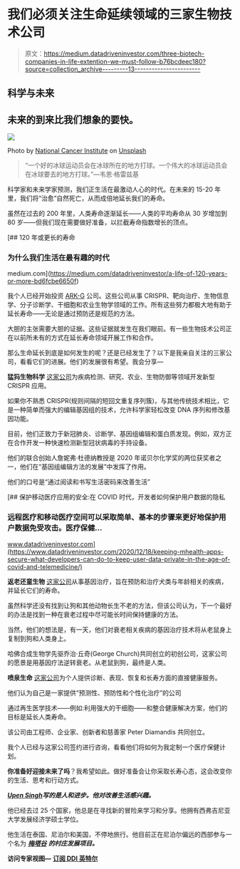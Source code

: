 # 我们必须关注生命延续领域的三家生物技术公司

> 原文：<https://medium.datadriveninvestor.com/three-biotech-companies-in-life-extention-we-must-follow-b76bcdeec180?source=collection_archive---------13----------------------->

## 科学与未来

## 未来的到来比我们想象的要快。

![](img/5fcf068fb272d7967cda9b1bc9d3fd45.png)

Photo by [National Cancer Institute](https://unsplash.com/@nci?utm_source=medium&utm_medium=referral) on [Unsplash](https://unsplash.com?utm_source=medium&utm_medium=referral)

> “一个好的冰球运动员会在冰球所在的地方打球。一个伟大的冰球运动员会在冰球要去的地方打球。”—韦恩·格雷兹基

科学家和未来学家预测，我们正生活在最激动人心的时代。在未来的 15-20 年里，我们将“治愈”自然死亡，从而成倍地延长我们的寿命。

虽然在过去的 200 年里，人类寿命逐渐延长——人类的平均寿命从 30 岁增加到 80 岁——但我们现在需要做好准备，以拦截寿命指数增长的顶点。

[](https://medium.com/datadriveninvestor/a-life-of-120-years-or-more-bd6fcbe6650f) [## 120 年或更长的寿命

### 为什么我们生活在最有趣的时代

medium.com](https://medium.com/datadriveninvestor/a-life-of-120-years-or-more-bd6fcbe6650f) 

我个人已经开始投资 [ARK-G](https://ark-funds.com/arkg) 公司。这些公司从事 CRISPR、靶向治疗、生物信息学、分子诊断学、干细胞和农业生物学领域的工作。所有这些努力都极大地有助于延长寿命——无论是通过预防还是规范的方法。

大胆的主张需要大胆的证据。这些证据就发生在我们眼前。有一些生物技术公司正在以前所未有的方式在延长寿命领域开展工作和合作。

那么生命延长到底是如何发生的呢？还是已经发生了？以下是我亲自关注的三家公司，看看它们的进展。他们的发展很有希望。我会分享—

**猛犸生物科学** [这家公司](https://mammoth.bio/)为疾病检测、研究、农业、生物防御等领域开发新型 CRISPR 应用。

如果你不熟悉 CRISPR(规则间隔的短回文重复序列簇)，与其他传统技术相比，它是一种简单而强大的编辑基因组的技术，允许科学家轻松改变 DNA 序列和修改基因功能。

目前，他们正致力于新冠肺炎、诊断学、基因组编辑和蛋白质发现。例如，双方正在合作开发一种快速检测新型冠状病毒的手持设备。

他们的联合创始人詹妮弗·杜德纳教授是 2020 年诺贝尔化学奖的两位获奖者之一，他们在“基因组编辑方法的发展”中发挥了作用。

他们的口号是“通过阅读和书写生活密码来改善生活”

[](https://www.datadriveninvestor.com/2020/12/18/keeping-mhealth-apps-secure-what-developers-can-do-to-keep-user-data-private-in-the-age-of-covid-and-telemedicine/) [## 保护移动医疗应用的安全:在 COVID 时代，开发者如何保护用户数据的隐私

### 远程医疗和移动医疗空间可以采取简单、基本的步骤来更好地保护用户数据免受攻击。医疗保健…

www.datadriveninvestor.com](https://www.datadriveninvestor.com/2020/12/18/keeping-mhealth-apps-secure-what-developers-can-do-to-keep-user-data-private-in-the-age-of-covid-and-telemedicine/) 

**返老还童生物** [这家公司](https://www.rejuvenatebio.com/)从事基因治疗，旨在预防和治疗犬类与年龄相关的疾病，并延长它们的寿命。

虽然科学还没有找到让狗和其他动物长生不老的方法，但该公司认为，下一个最好的办法是找到一种在衰老过程中尽可能长时间保持健康的方法。

当然，他们的想法是，有一天，他们对衰老相关疾病的基因治疗技术将从老鼠身上复制到狗和人类身上。

哈佛合成生物学先驱乔治·丘奇(George Church)共同创立的初创公司，这家公司的愿景是用基因疗法逆转衰老。从老鼠到狗，最终是人类。

**喷泉生命** [这家公司](https://www.fountainlife.com/)为个人提供诊断、表现、恢复和长寿方面的直接健康服务。

他们认为自己是一家提供“预测性、预防性和个性化治疗”的公司

通过再生医学技术——例如:利用强大的干细胞——和整合健康解决方案，他们的目标是延长人类寿命。

该公司由工程师、企业家、创新者和慈善家 Peter Diamandis 共同创立。

我个人已经与这家公司签约进行咨询，看看他们将如何为我定制一个医疗保健计划。

**你准备好迎接未来了吗**？我希望如此。做好准备会让你采取长寿心态，这会改变你的生活、思考和行动方式。

[***Upen Singh***](https://medium.com/about-me-stories/about-me-upen-singh-4d16999f650c)***写的是人和进步。他对改善生活感兴趣。***

他已经去过 25 个国家，他总是在寻找新的冒险来学习和分享。他拥有西弗吉尼亚大学发展经济学硕士学位。

他生活在泰国、尼泊尔和美国，不停地旅行。他目前正在尼泊尔偏远的西部参与一个名为 [***梅塔谷***](http://www.mettavalley.org/) ***的村庄发展项目。***

**访问专家视图—** [**订阅 DDI 英特尔**](https://datadriveninvestor.com/ddi-intel)